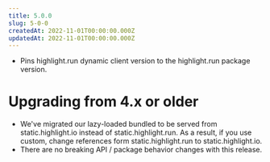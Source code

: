 ```yaml
---
title: 5.0.0
slug: 5-0-0
createdAt: 2022-11-01T00:00:00.000Z
updatedAt: 2022-11-01T00:00:00.000Z
---
```


- Pins highlight.run dynamic client version to the highlight.run package version.

# Upgrading from 4.x or older

- We've migrated our lazy-loaded bundled to be served from static.highlight.io instead of static.highlight.run. As a result, if you use custom, change references form static.highlight.run to static.highlight.io.
- There are no breaking API / package behavior changes with this release.
